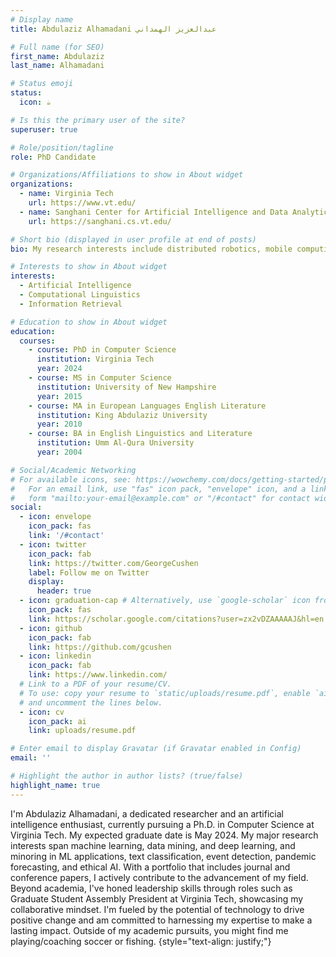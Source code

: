 ```yaml
---
# Display name
title: Abdulaziz Alhamadani عبدالعزيز الهمداني

# Full name (for SEO)
first_name: Abdulaziz
last_name: Alhamadani

# Status emoji
status:
  icon: ☕️

# Is this the primary user of the site?
superuser: true

# Role/position/tagline
role: PhD Candidate

# Organizations/Affiliations to show in About widget
organizations:
  - name: Virginia Tech
    url: https://www.vt.edu/
  - name: Sanghani Center for Artificial Intelligence and Data Analytics
    url: https://sanghani.cs.vt.edu/

# Short bio (displayed in user profile at end of posts)
bio: My research interests include distributed robotics, mobile computing and programmable matter.

# Interests to show in About widget
interests:
  - Artificial Intelligence
  - Computational Linguistics
  - Information Retrieval

# Education to show in About widget
education:
  courses:
    - course: PhD in Computer Science
      institution: Virginia Tech
      year: 2024
    - course: MS in Computer Science
      institution: University of New Hampshire
      year: 2015
    - course: MA in European Languages English Literature
      institution: King Abdulaziz University
      year: 2010
    - course: BA in English Linguistics and Literature
      institution: Umm Al-Qura University
      year: 2004

# Social/Academic Networking
# For available icons, see: https://wowchemy.com/docs/getting-started/page-builder/#icons
#   For an email link, use "fas" icon pack, "envelope" icon, and a link in the
#   form "mailto:your-email@example.com" or "/#contact" for contact widget.
social:
  - icon: envelope
    icon_pack: fas
    link: '/#contact'
  - icon: twitter
    icon_pack: fab
    link: https://twitter.com/GeorgeCushen
    label: Follow me on Twitter
    display:
      header: true
  - icon: graduation-cap # Alternatively, use `google-scholar` icon from `ai` icon pack
    icon_pack: fas
    link: https://scholar.google.com/citations?user=zx2vDZAAAAAJ&hl=en
  - icon: github
    icon_pack: fab
    link: https://github.com/gcushen
  - icon: linkedin
    icon_pack: fab
    link: https://www.linkedin.com/
  # Link to a PDF of your resume/CV.
  # To use: copy your resume to `static/uploads/resume.pdf`, enable `ai` icons in `params.yaml`,
  # and uncomment the lines below.
  - icon: cv
    icon_pack: ai
    link: uploads/resume.pdf

# Enter email to display Gravatar (if Gravatar enabled in Config)
email: ''

# Highlight the author in author lists? (true/false)
highlight_name: true
---
```


I'm Abdulaziz Alhamadani, a dedicated researcher and an artificial intelligence enthusiast, currently pursuing a Ph.D. in Computer Science at Virginia Tech. My expected graduate date is May 2024. 
My major research interests span machine learning, data mining, and deep learning, and minoring in ML applications, text classification, event detection, pandemic forecasting, and ethical AI. With a portfolio that includes journal and conference papers, I actively contribute to the advancement of my field. Beyond academia, I've honed leadership skills through roles such as Graduate Student Assembly President at Virginia Tech, showcasing my collaborative mindset. I'm fueled by the potential of technology to drive positive change and am committed to harnessing my expertise to make a lasting impact. Outside of my academic pursuits, you might find me playing/coaching soccer or fishing.
{style="text-align: justify;"}
